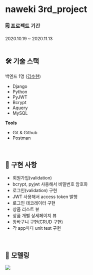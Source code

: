 # naweki 3rd_project 

### 🗒 프로젝트 기간 

2020.10.19 ~ 2020.11.13
<br />
<br />

## 🛠 기술 스택
백엔드 1명 ([김수현](https://velog.io/@finelinefe/NIKE-%ED%94%84%EB%A1%9C%EC%A0%9D%ED%8A%B8-3%EC%B0%A8-%EB%A6%AC%ED%8C%A9%ED%86%A0%EB%A7%81-%ED%9B%84%EA%B8%B0))
- Django
- Python
- PyJWT
- Bcrypt
- Aquery
- MySQL

**Tools**
- Git & Github
- Postman

<br />

## 📌 구현 사항

- 회원가입(validation)
- bcrypt, pyjwt 사용해서 비밀번호 암호화
- 로그인(validation) 구현
- JWT 사용해서 access token 발행
- 로그인 데코레이터 구현
- 상품 리스트 뷰
- 상품 개별 상세페이지 뷰
- 장바구니 구현(CRUD 구현)
- 각 app마다 unit test 구현

<br />

## 🔗 모델링
![](https://images.velog.io/images/finelinefe/post/c7ed1e86-62fc-400e-99b2-1bfd39b87da4/Screenshot%202020-11-16%20at%2016.38.22.png)

